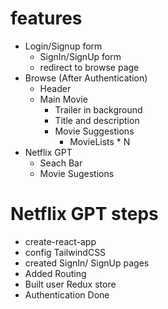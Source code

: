 # features
- Login/Signup form
    - SignIn/SignUp form
    - redirect to browse page
- Browse (After Authentication)
    - Header
    - Main Movie
        - Trailer in background
        - Title and description
         - Movie Suggestions
             - MovieLists * N
- Netflix GPT
    - Seach Bar
    - Movie Sugestions

# Netflix GPT steps
- create-react-app
- config TailwindCSS
- created SignIn/ SignUp pages
- Added Routing
- Built user Redux store
- Authentication Done

